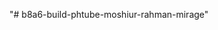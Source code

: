 "# b8a6-build-phtube-moshiur-rahman-mirage" 




<!-- 

All category : - https://openapi.programming-hero.com/api/videos/categories

ALL data by categoryId
URL Format: - https://openapi.programming-hero.com/api/videos/category/${id}

Example: - https://openapi.programming-hero.com/api/videos/category/1000



Discuss the scope of var, let, and const
Tell us the use cases of null and undefined
What do you mean by REST API?


 -->
